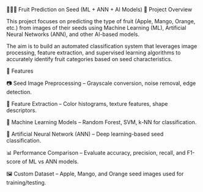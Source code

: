 🍎🥭🍊 Fruit Prediction on Seed (ML + ANN + AI Models)
📌 Project Overview

This project focuses on predicting the type of fruit (Apple, Mango, Orange, etc.) from images of their seeds using Machine Learning (ML), Artificial Neural Networks (ANN), and other AI-based models.

The aim is to build an automated classification system that leverages image processing, feature extraction, and supervised learning algorithms to accurately identify fruit categories based on seed characteristics.

🚀 Features

📷 Seed Image Preprocessing – Grayscale conversion, noise removal, edge detection.

🧮 Feature Extraction – Color histograms, texture features, shape descriptors.

🤖 Machine Learning Models – Random Forest, SVM, k-NN for classification.

🧠 Artificial Neural Network (ANN) – Deep learning-based seed classification.

📊 Performance Comparison – Evaluate accuracy, precision, recall, and F1-score of ML vs ANN models.

🖼️ Custom Dataset – Apple, Mango, and Orange seed images used for training/testing.
